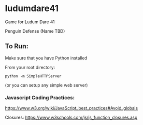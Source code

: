 # ludumdare41
Game for Ludum Dare 41

Penguin Defense (Name TBD)

## To Run:
Make sure that you have Python installed

From your root directory:

`python -m SimpleHTTPServer`

(or you can setup any simple web server)

### Javascript Coding Practices:
https://www.w3.org/wiki/JavaScript_best_practices#Avoid_globals

Closures: https://www.w3schools.com/js/js_function_closures.asp